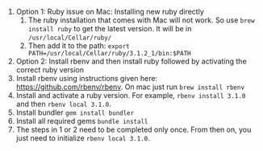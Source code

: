1. Option 1: Ruby issue on Mac: Installing new ruby directly
    1. The ruby installation that comes with Mac will not work. So use `brew install ruby` to get the latest version. It will be in `/usr/local/Cellar/ruby/`
    2. Then add it to the path: `export PATH=/usr/local/Cellar/ruby/3.1.2_1/bin:$PATH`
2. Option 2: Install rbenv and then install ruby followed by activating the correct ruby version
  1. Install rbenv using instructions given here: https://github.com/rbenv/rbenv. On mac just run `brew install rbenv`
  2. Install and activate a ruby version. For example, `rbenv install 3.1.0` and then `rbenv local 3.1.0`. 
  3. Install bundler `gem install bundler`
  4. Install all required gems `bundle install`
3. The steps in 1 or 2 need to be completed only once. From then on, you just need to initialize `rbenv local 3.1.0`.